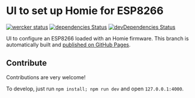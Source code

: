 UI to set up Homie for ESP8266
==============================

[![wercker status](https://app.wercker.com/status/715869d7786b99a8527c7b5b7937ad42/s/master "wercker status")](https://app.wercker.com/project/byKey/715869d7786b99a8527c7b5b7937ad42) [![dependencies Status](https://david-dm.org/marvinroger/homie-esp8266-setup/master/status.svg)](https://david-dm.org/marvinroger/homie-esp8266-setup/master) [![devDependencies Status](https://david-dm.org/marvinroger/homie-esp8266-setup/master/dev-status.svg)](https://david-dm.org/marvinroger/homie-esp8266-setup/master?type=dev)

UI to configure an ESP8266 loaded with an Homie firmware. This branch is automatically built and [published on GitHub Pages](https://github.com/marvinroger/homie-esp8266-setup/tree/gh-pages).

## Contribute

Contributions are very welcome!

To develop, just run `npm install; npm run dev` and open `127.0.0.1:4000`.
